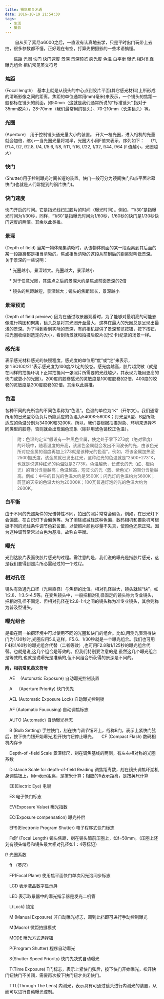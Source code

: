 ```yaml
---
title: 摄影相关术语
date: 2016-10-19 21:54:30
tags:
  - 生活
  - 摄影
---
```

　　 自从买了索尼α6000之后，一直没有认真地去学，只是平时出门玩带上去拍，很多参数都不懂，正好现在有空，打算先把摄影的一些术语搞懂。

　　焦距 光圈 快门 快门速度 景深 景深预览 感光度 色温 白平衡 曝光 相对孔径 曝光组合 相机常见英文符号

<!-- more -->
### 焦距

(Focal length)　基本上就是从镜头的中心点到胶片平面(其它感光材料)上所形成的清晰影像之间的距离。焦距的单位通常用mm(毫米)来表示，一个镜头的焦距一般都标在镜头的前面，如50mm（这就是我们通常所说的"标准镜头",指对于35mm胶片），28-70mm（我们最常用的镜头）、70-210mm（长焦镜头）等。

### 光圈
(Aperture)　用于控制镜头通光量大小的装置。 开大一档光圈，进入相机的光量就会加倍，缩小一当光圈光量将减半，光圈大小用F值来表示，序列如下：
　 f/1, f/1.4, f/2, f/2.8, f/4, f/5.6, f/8, f/11, f/16, f/22, f/32, f/44, f/64
(f 值越小，光圈越大)　

### 快门

(Shutter)用于控制曝光时间长短的装置。快门一般可分为镜间快门和点平面帘幕快门(也就是人们常提到的钢片快门)。

### 快门速度

快门开启的时间。它是指光线扫过胶片的时间（曝光时间）。例如，“1/30”是指曝光时间为1/30秒，同样，“1/60”是指曝光时间为1/60秒，1/60秒的快门是1/30秒快门速度的两倍。其余以此类推。

### 景深
(Depth of field) 当某一物体聚集清晰时，从该物体前面的某一段距离到其后面的某一段距离都是相当清晰的。焦点相当清晰的这段从前到后的距离就叫做景深。
关于景深的一些说明：

　* 光圈越小，景深越大。光圈越大，景深越小

　* 对于任意光圈，其焦点之后的景深大约是焦点前面景深的2倍

　* 镜头的焦距越短，景深越大；镜头的焦距越长，景深越小

### 景深预览
(Depth of field preview) 因为在通过取景器观看时，为了能够对最明亮的可能影像进行构图和聚集，镜头总是将其光圈开至最大，这样在最大的光圈总是呈现出最浅的景深。为了得到看到实际的景深，有的相机提供了景深预览按钮，按下按钮，把光圈收缩到选定的大小，看到场景就和拍摄后胶片(记忆卡)纪录的场景一样。

### 感光度
表示感光材料感光的快慢程度。感光度的单位用“度”或“定”来表示，如“ISO100/21”表示感光度为100度/21定的胶卷。感光度越高，胶片越灵敏（就是在同样的拍摄环境下正常拍摄同一张照片所需要的光线越少，其表现为能用更高的快门或更小的光圈）。200度的胶卷感光的灵敏度是100度胶卷的2倍，400度的胶卷的灵敏度是200度胶卷的2倍，其余以此类推。

### 色温

各种不同的光所含的不同色素称为“色温”。色温的单位为“K”（开尔文）。我们通常所用的日光型彩色负片所能适应的色温为5400K-5600K；灯光型A型、B型所能适应的色温分别为3400K和3200K。所以，我们要根据拍摄对象、环境来选择不同类型的胶卷，否则就会出现偏色现象（除非用滤色镜校正色温）。
>附：色温的定义“假设有一种黑色金属，使之处于零下273度（绝对零度）的环境中，随着温度的升高，该黑色金属就会发出不同波长的光，由该色光所对应金属的温度再加上273就是该种光的色温”。例如，将该金属加热至2500摄氏度，该金属就已发出红光，这种红光的色温就是“2500+273”K，也就是说这种红光的色温就是2773K。色温越低，长波长的光（红、橙色光）的百分含量越高；色温越高，短波长的光（蓝、紫色光）的百分含量越高。例如：中午的日光的色温大约是5500K；闪光灯的色温约为5600K；蔚蓝的天空的色温大约为20000K；100瓦普通灯泡的光的色温大约为2600K。

### 白平衡
由于不同的光照条件的光谱特性不同，拍出的照片常常会偏色，例如，在日光灯下会偏蓝、在白炽灯下会偏黄等。为了消除或减轻这种色偏，数码相机和摄象机可根据不同的光线条件调节色彩设置，以使照片颜色尽量不失真，使颜色还原正常。因为这种调节常常以白色为基准，故称白平衡。

### 曝光
光到达胶片表面使胶片感光的过程。需注意的是，我们说的曝光是指胶片感光，这是我们要得到照片所必需经过的一个过程。

### 相对孔径
镜头有效通光口径（光束直径）与焦距的比值。相对孔径越大，镜头就越“快”。如1:2.8、1:3.5-4.5等。在变焦镜头中，一般把相对孔径固定的镜头称为专业镜头，把相对孔径不固定、但相对孔径在1:2.8-1:4之间的镜头称为准专业镜头，其余则称为普及型镜头。

### 曝光组合

是指在同一拍摄环境中可以使用不同的光圈和快门的组合。比如,用测光表测得快门为1/30秒时,光圈应用5.6,这样，F5.6、1/30秒就是一个曝光组合。我们也可用F4和1/60秒的曝光组合代替（二者等效）,也可用F2.8和1/125秒的曝光组合代替。也就是说,这几个组合是等效的。但我们特别要注意的是,虽然这几个曝光组合是等效的,也就是说曝光是准确的,但不同组合所获得的景深是不同的。


**附，相机常见英文符号**

　AE 　(Automatic Exposure) 自动曝光控制装置


　A 　 (Aperture Priority) 快门优先

　AEL (Automatic Exposure Lock) 自动曝光控制锁

　AF (Automatic Foucusing) 自动调焦标志

　AUTO (Automatic) 自动曝光标志

　B (Bulb Setting) 手控快门，刻在快门调节钮环上，俗称B门，表示上紧快门弦后，按下快门钮开始曝光,松开快门钮停止曝光。 　CF (Compact Flash) 数码相机内存卡

　Depth-of -field Scale 景深标尺，刻在调焦基线的两侧，有左右相对称的光圈系数

　Distance Scale for depth-of-field Reading 调焦距离数，刻在镜头调焦环湖机身调焦钮上，用m表示距离，是按米计算；相应的ft表示距离，是按英尺计算

　EE(Electric Eye) 电眼

　ES 电子快门标志

　EV(Exposure Value) 曝光指数

　EC(Exposure compensation) 曝光补偿

　EPS(Electronic Program Shutter) 电子程序式快门标志

　F或f (Focal Length) 镜头焦距，刻在镜头筒前压圈上，如f=50mm。（压圈上还刻有镜头编号和镜头最大相对孔径如1：4等标记）

  f/ 光圈系数

　ft （英尺）

　FP(Focal Plane) 使用焦平面快门单次闪光泡同步标志

　LCD 表示液晶数字显示屏

　LED 表示取景器中的曝光指示器是发光二机管

　L(Lock) 锁定

　M (Manual Exposure) 非自动曝光标志，调到此挡即可进行手动控制曝光

　M(Macro) 微距拍摄模式

　MODE 曝光方式选择钮

　P(Program Shutter) 程序自动曝光

　S(Shutter Speed Priority) 快门先决式自动曝光

　T(Time Exposure) T门标志，表示上紧快门弦后，按下快门开始曝光，松开快门钮快门不关闭，需要再次按下快门钮才关闭快门。

　TTL(Through The Lens) 内测光，表示具有可通过镜头进行内测光的装置，从而可以进行自动曝光控制。

